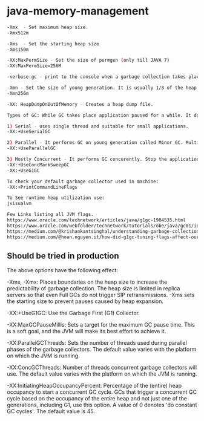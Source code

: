 # java-memory-management

```bash
-Xmx  - Set maximum heap size.
-Xmx512m

-Xms  - Set the starting heap size
-Xms150m

-XX:MaxPermSize - Set the size of permgen (only till JAVA 7)
-XX:MaxPermSize=256M

-verbose:gc - print to the console when a garbage collection takes place.

-Xmn - Set the size of young generation. It is usually 1/3 of the heap size. Oracle suggests to keep it between 1/2 to 1/4 of heap size.
-Xmn256m

-XX: HeapDumpOnOutOfMemory - Creates a heap dump file.

Types of GC: While GC takes place application paused for a while. It doesn,t matter machine is single or multi-threaded.

1) Serial - uses single thread and suitable for small applications.
-XX:+UseSerialGC

2) Parallel - It performs GC on young generation called Minor GC. Multiple threads performs garbage collection. It is sometimes called throughput collector.
-XX:+UseParallelGC

3) Mostly Concurrent - It performs GC concurently. Stop the application during MARK phase and starts during SWEEP phase. "Stop the world" will not occur. Its of 2 types:
-XX:+UseConcMarkSweepGC
-XX:+UseG1GC 

To check your default garbage collector used in machine:
-XX:+PrintCommandLineFlags

To See runtime heap utilization use:
jvisualvm

Few Links listing all JVM flags.
https://www.oracle.com/technetwork/articles/java/g1gc-1984535.html
https://www.oracle.com/webfolder/technetwork/tutorials/obe/java/gc01/index.html
https://medium.com/@krishankantsinghal/understanding-garbage-collection-using-visualvm-7e1520cb4ec0
https://medium.com/@hoan.nguyen.it/how-did-g1gc-tuning-flags-affect-our-back-end-web-app-c121d38dfe56
```
## Should be tried in production
The above options have the following effect:

-Xms, -Xmx: Places boundaries on the heap size to increase the predictability of garbage collection. The heap size is limited in replica servers so that even Full GCs do not trigger SIP retransmissions. -Xms sets the starting size to prevent pauses caused by heap expansion.

-XX:+UseG1GC: Use the Garbage First (G1) Collector.

-XX:MaxGCPauseMillis: Sets a target for the maximum GC pause time. This is a soft goal, and the JVM will make its best effort to achieve it.

-XX:ParallelGCThreads: Sets the number of threads used during parallel phases of the garbage collectors. The default value varies with the platform on which the JVM is running.

-XX:ConcGCThreads: Number of threads concurrent garbage collectors will use. The default value varies with the platform on which the JVM is running.

-XX:InitiatingHeapOccupancyPercent: Percentage of the (entire) heap occupancy to start a concurrent GC cycle. GCs that trigger a concurrent GC cycle based on the occupancy of the entire heap and not just one of the generations, including G1, use this option. A value of 0 denotes 'do constant GC cycles'. The default value is 45.
